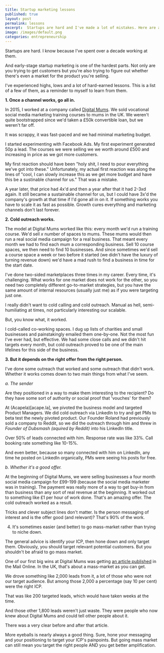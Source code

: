 ```yaml
---
title: Startup marketing lessons
published: true
layout: post
permalink: lessons
excerpt:  Startups are hard and I've made a lot of mistakes. Here are a few lessons I've learned from 10+ years working at them.
image: /images/default.png
categories: entrepreneurship
---
```


Startups are hard. I know because I've spent over a decade working at them. 

And early-stage startup marketing is one of the hardest parts. Not only are you trying to get customers but you're also trying to figure out whether there's even a market for the product you're selling.

I've experienced highs, lows and a lot of hard-earned lessons. This is a list of a few of them, as a reminder to myself to learn from them.

**1. Once a channel works, go all in.**

In 2015, I worked at a company called [Digital Mums](https://en.wikipedia.org/wiki/Digital_Mums). We sold vocational social media marketing training courses to mums in the UK. We weren't quite bootstrapped since we'd taken a £50k convertible loan, but we weren't far off. 

It was scrappy, it was fast-paced and we had minimal marketing budget. 

I started experimenting with Facebook Ads. My first experiment generated 50p a lead. The courses we were selling we we worth around £500 and increasing in price as we got more customers. 

My first reaction should have been "holy shit, I need to pour everything we've got into these." Unfortunately, my actual first reaction was along the lines of "cool, I can slowly increase this as we get more budget and have this be a sustinable channel for us." That was a mistake.

A year later, that price had 4x'd and then a year after that it had 2-3xd again. It still became a sustainable channel for us, but I could have 3x'd the company's growth at that time if I'd gone all in on it. If something works you have to scale it as fast as possible. Growth cures everything and marketing channels don't last forever.

**2. Cold outreach works.** 

The model at Digital Mums worked like this: every month we'd run a training course. We'd sell *x* number of spaces to mums. These mums would then run a real social media campaign for a real business. That meant every month we had to find each mum a corresponding business. Sell 10 course spaces, we then need to find 10 businesses. And since sometimes we'd sell a course space a week or two before it started (we didn't have the luxury of turning revenue down) we'd have a mad rush to find a business in time for the start date.

I've done two-sided marketplaces three times in my career. Every time, it's challenging. What works for one market does not work for the other, so you need two completely different go-to-market strategies, but you have the same amount of internal resources (usually just me) as if you were targeting just one. 

I really didn't want to cold calling and cold outreach. Manual as hell, semi-humiliating at times, not particularly interesting our scalable.

But, you know what, it worked. 

I cold-called co-working spaces. I dug up lists of charities and small businesses and painstakingly emailed them one-by-one. Not the most fun I've ever had, but effective. We had some close calls and we didn't hit targets every month, but cold outreach proved to be one of the main lifelines for this side of the business.

**3. But it depends on the right offer from the right person.** 

I've done some outreach that worked and some outreach that didn't work. Whether it works comes down to two main things from what I've seem.

*a. The sender*

Are they positioned in a way to make them interesting to the recipient? Do they have some sort of authority or social proof that 'vouches' for them? 

At (Acapela)[acape.la], we pivoted the business model and targeted Product Managers. We did cold outreach via LinkedIn to try and get PMs to beta test the newly pivoted product. Our Founder Roland had previously sold a company to Reddit, so we did the outreach through him and threw in *Founder of Dubsmash (aquired by Reddit)* into his LinkedIn title. 

Over 50% of leads connected with him. Response rate was like 33%. Call booking rate something like 10-15%. 

And even better, because so many connected with him on LinkedIn, any time he posted on LinkedIn organically, PMs were seeing his posts for free.

*b. Whether it's a good offer.* 

At the beginning of Digital Mums, we were selling businesses a four month social media campaign for £99-199 (because the social media marketer was in training). The payment was really more of a way to get buy-in from than business than any sort of real revenue at the beginning. It worked out to something like £1 per hour of work done. That's an amazing offer. The cold outreach worked as a result. 

Tricks and clever subject lines don't matter. Is the person messaging of interest and is the offer good (and relevant)? That's 90% of the work.

4. It's sometimes easier (and better) to go mass-market rather than trying to niche down. 

The general advice is identify your ICP, then hone down and only target them. Obviously, you should target relevant potential customers. But you shouldn't be afraid to go mass market.

One of our first big wins at Digital Mums was getting [an article published](https://www.dailymail.co.uk/femail/article-2975751/Meet-stay-home-mothers-turning-Facebook-Twitter-Instagram-make-money.html) in the Mail Online. In the UK, that's about a mass-market as you can get. 

We drove something like 2,000 leads from it, a lot of those who were not our target audience. But among those 2,000 a percentage (say 10 per cent) were the right ICP. 

That was like 200 targeted leads, which would have taken weeks at the time. 

And those other 1,800 leads weren't just waste. They were people who now knew about Digital Mums and could tell other people about it. 

There was a very clear before and after that article.

More eyeballs is nearly always a good thing. Sure, hone your messaging and your positioning to target your ICP's painpoints. But going mass market can still mean you target the right people AND you get better amplification. 

